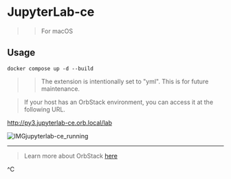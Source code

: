 # JupyterLab-ce
>> For macOS 
## Usage
```
docker compose up -d --build
```
>> The extension is intentionally set to "yml". This is for future maintenance.
 
> If your host has an OrbStack environment, you can access it at the following URL. 

http://py3.jupyterlab-ce.orb.local/lab

![IMGjupyterlab-ce_running](https://github.com/watanabe3tipapa/jupyterlab-ce/assets/1008132/96fbd465-e7d7-452c-8c75-0bb8b329153a)
  
---
>  Learn more about OrbStack [here](https://orbstack.dev/)  
  
^C
